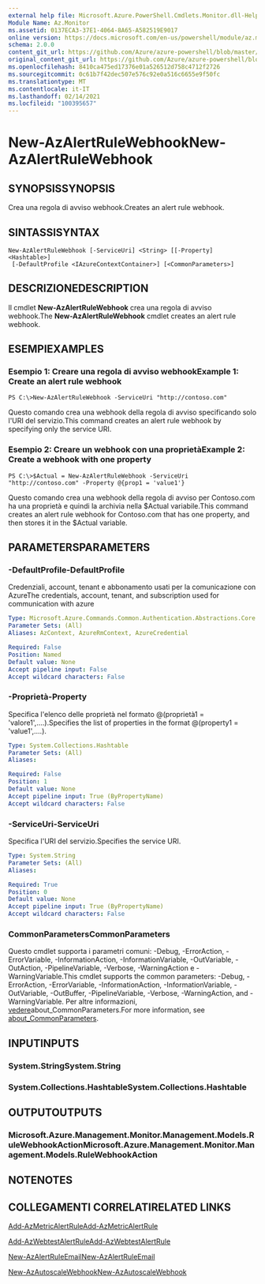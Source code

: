 ```yaml
---
external help file: Microsoft.Azure.PowerShell.Cmdlets.Monitor.dll-Help.xml
Module Name: Az.Monitor
ms.assetid: 0137ECA3-37E1-4064-8A65-A582519E9017
online version: https://docs.microsoft.com/en-us/powershell/module/az.monitor/new-azalertrulewebhook
schema: 2.0.0
content_git_url: https://github.com/Azure/azure-powershell/blob/master/src/Monitor/Monitor/help/New-AzAlertRuleWebhook.md
original_content_git_url: https://github.com/Azure/azure-powershell/blob/master/src/Monitor/Monitor/help/New-AzAlertRuleWebhook.md
ms.openlocfilehash: 8410ca475ed17376e01a526512d758c4712f2726
ms.sourcegitcommit: 0c61b7f42dec507e576c92e0a516c6655e9f50fc
ms.translationtype: MT
ms.contentlocale: it-IT
ms.lasthandoff: 02/14/2021
ms.locfileid: "100395657"
---
```

# <span data-ttu-id="3cd4c-101">New-AzAlertRuleWebhook</span><span class="sxs-lookup"><span data-stu-id="3cd4c-101">New-AzAlertRuleWebhook</span></span>

## <span data-ttu-id="3cd4c-102">SYNOPSIS</span><span class="sxs-lookup"><span data-stu-id="3cd4c-102">SYNOPSIS</span></span>
<span data-ttu-id="3cd4c-103">Crea una regola di avviso webhook.</span><span class="sxs-lookup"><span data-stu-id="3cd4c-103">Creates an alert rule webhook.</span></span>

## <span data-ttu-id="3cd4c-104">SINTASSI</span><span class="sxs-lookup"><span data-stu-id="3cd4c-104">SYNTAX</span></span>

```
New-AzAlertRuleWebhook [-ServiceUri] <String> [[-Property] <Hashtable>]
 [-DefaultProfile <IAzureContextContainer>] [<CommonParameters>]
```

## <span data-ttu-id="3cd4c-105">DESCRIZIONE</span><span class="sxs-lookup"><span data-stu-id="3cd4c-105">DESCRIPTION</span></span>
<span data-ttu-id="3cd4c-106">Il cmdlet **New-AzAlertRuleWebhook** crea una regola di avviso webhook.</span><span class="sxs-lookup"><span data-stu-id="3cd4c-106">The **New-AzAlertRuleWebhook** cmdlet creates an alert rule webhook.</span></span>

## <span data-ttu-id="3cd4c-107">ESEMPI</span><span class="sxs-lookup"><span data-stu-id="3cd4c-107">EXAMPLES</span></span>

### <span data-ttu-id="3cd4c-108">Esempio 1: Creare una regola di avviso webhook</span><span class="sxs-lookup"><span data-stu-id="3cd4c-108">Example 1: Create an alert rule webhook</span></span>
```
PS C:\>New-AzAlertRuleWebhook -ServiceUri "http://contoso.com"
```

<span data-ttu-id="3cd4c-109">Questo comando crea una webhook della regola di avviso specificando solo l'URI del servizio.</span><span class="sxs-lookup"><span data-stu-id="3cd4c-109">This command creates an alert rule webhook by specifying only the service URI.</span></span>

### <span data-ttu-id="3cd4c-110">Esempio 2: Creare un webhook con una proprietà</span><span class="sxs-lookup"><span data-stu-id="3cd4c-110">Example 2: Create a webhook with one property</span></span>
```
PS C:\>$Actual = New-AzAlertRuleWebhook -ServiceUri "http://contoso.com" -Property @{prop1 = 'value1'}
```

<span data-ttu-id="3cd4c-111">Questo comando crea una webhook della regola di avviso per Contoso.com ha una proprietà e quindi la archivia nella $Actual variabile.</span><span class="sxs-lookup"><span data-stu-id="3cd4c-111">This command creates an alert rule webhook for Contoso.com that has one property, and then stores it in the $Actual variable.</span></span>

## <span data-ttu-id="3cd4c-112">PARAMETERS</span><span class="sxs-lookup"><span data-stu-id="3cd4c-112">PARAMETERS</span></span>

### <span data-ttu-id="3cd4c-113">-DefaultProfile</span><span class="sxs-lookup"><span data-stu-id="3cd4c-113">-DefaultProfile</span></span>
<span data-ttu-id="3cd4c-114">Credenziali, account, tenant e abbonamento usati per la comunicazione con Azure</span><span class="sxs-lookup"><span data-stu-id="3cd4c-114">The credentials, account, tenant, and subscription used for communication with azure</span></span>

```yaml
Type: Microsoft.Azure.Commands.Common.Authentication.Abstractions.Core.IAzureContextContainer
Parameter Sets: (All)
Aliases: AzContext, AzureRmContext, AzureCredential

Required: False
Position: Named
Default value: None
Accept pipeline input: False
Accept wildcard characters: False
```

### <span data-ttu-id="3cd4c-115">-Proprietà</span><span class="sxs-lookup"><span data-stu-id="3cd4c-115">-Property</span></span>
<span data-ttu-id="3cd4c-116">Specifica l'elenco delle proprietà nel formato @(proprietà1 = 'valore1',....).</span><span class="sxs-lookup"><span data-stu-id="3cd4c-116">Specifies the list of properties in the format @(property1 = 'value1',....).</span></span>

```yaml
Type: System.Collections.Hashtable
Parameter Sets: (All)
Aliases:

Required: False
Position: 1
Default value: None
Accept pipeline input: True (ByPropertyName)
Accept wildcard characters: False
```

### <span data-ttu-id="3cd4c-117">-ServiceUri</span><span class="sxs-lookup"><span data-stu-id="3cd4c-117">-ServiceUri</span></span>
<span data-ttu-id="3cd4c-118">Specifica l'URI del servizio.</span><span class="sxs-lookup"><span data-stu-id="3cd4c-118">Specifies the service URI.</span></span>

```yaml
Type: System.String
Parameter Sets: (All)
Aliases:

Required: True
Position: 0
Default value: None
Accept pipeline input: True (ByPropertyName)
Accept wildcard characters: False
```

### <span data-ttu-id="3cd4c-119">CommonParameters</span><span class="sxs-lookup"><span data-stu-id="3cd4c-119">CommonParameters</span></span>
<span data-ttu-id="3cd4c-120">Questo cmdlet supporta i parametri comuni: -Debug, -ErrorAction, -ErrorVariable, -InformationAction, -InformationVariable, -OutVariable, -OutAction, -PipelineVariable, -Verbose, -WarningAction e -WarningVariable.</span><span class="sxs-lookup"><span data-stu-id="3cd4c-120">This cmdlet supports the common parameters: -Debug, -ErrorAction, -ErrorVariable, -InformationAction, -InformationVariable, -OutVariable, -OutBuffer, -PipelineVariable, -Verbose, -WarningAction, and -WarningVariable.</span></span> <span data-ttu-id="3cd4c-121">Per altre informazioni, [vedere](http://go.microsoft.com/fwlink/?LinkID=113216)about_CommonParameters.</span><span class="sxs-lookup"><span data-stu-id="3cd4c-121">For more information, see [about_CommonParameters](http://go.microsoft.com/fwlink/?LinkID=113216).</span></span>

## <span data-ttu-id="3cd4c-122">INPUT</span><span class="sxs-lookup"><span data-stu-id="3cd4c-122">INPUTS</span></span>

### <span data-ttu-id="3cd4c-123">System.String</span><span class="sxs-lookup"><span data-stu-id="3cd4c-123">System.String</span></span>

### <span data-ttu-id="3cd4c-124">System.Collections.Hashtable</span><span class="sxs-lookup"><span data-stu-id="3cd4c-124">System.Collections.Hashtable</span></span>

## <span data-ttu-id="3cd4c-125">OUTPUT</span><span class="sxs-lookup"><span data-stu-id="3cd4c-125">OUTPUTS</span></span>

### <span data-ttu-id="3cd4c-126">Microsoft.Azure.Management.Monitor.Management.Models.RuleWebhookAction</span><span class="sxs-lookup"><span data-stu-id="3cd4c-126">Microsoft.Azure.Management.Monitor.Management.Models.RuleWebhookAction</span></span>

## <span data-ttu-id="3cd4c-127">NOTE</span><span class="sxs-lookup"><span data-stu-id="3cd4c-127">NOTES</span></span>

## <span data-ttu-id="3cd4c-128">COLLEGAMENTI CORRELATI</span><span class="sxs-lookup"><span data-stu-id="3cd4c-128">RELATED LINKS</span></span>


[<span data-ttu-id="3cd4c-129">Add-AzMetricAlertRule</span><span class="sxs-lookup"><span data-stu-id="3cd4c-129">Add-AzMetricAlertRule</span></span>](./Add-AzMetricAlertRule.md)

[<span data-ttu-id="3cd4c-130">Add-AzWebtestAlertRule</span><span class="sxs-lookup"><span data-stu-id="3cd4c-130">Add-AzWebtestAlertRule</span></span>](./Add-AzWebtestAlertRule.md)

[<span data-ttu-id="3cd4c-131">New-AzAlertRuleEmail</span><span class="sxs-lookup"><span data-stu-id="3cd4c-131">New-AzAlertRuleEmail</span></span>](./New-AzAlertRuleEmail.md)

[<span data-ttu-id="3cd4c-132">New-AzAutoscaleWebhook</span><span class="sxs-lookup"><span data-stu-id="3cd4c-132">New-AzAutoscaleWebhook</span></span>](./New-AzAutoscaleWebhook.md)


